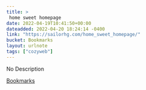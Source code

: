 ```yaml
---
title: > 
 home sweet homepage
date: 2022-04-19T10:41:50+00:00
dateadded: 2022-04-20 18:24:14 -0400
link: "https://sailorhg.com/home_sweet_homepage/"
bucket: Bookmarks
layout: urlnote
tags: ["cozyweb"]
--- 
```

No Description
 <!-- end excerpt --> 
<div class='bucket'><a class='internal-link' href='/buckets/bookmarks'>Bookmarks</a></div> 
